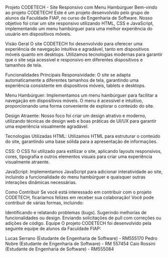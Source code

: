 Projeto CODETECH - Site Responsivo com Menu Hambúrguer
Bem-vindo ao projeto CODETECH! Este é um projeto desenvolvido pelo grupo de alunos da Faculdade FIAP, no curso de Engenharia de Software. Nosso objetivo foi criar um site responsivo utilizando HTML, CSS e JavaScript, implementando um menu hambúrguer para uma melhor experiência do usuário em dispositivos móveis.

Visão Geral
O site CODETECH foi desenvolvido para oferecer uma experiência de navegação intuitiva e agradável, tanto em dispositivos móveis quanto em desktops. Utilizamos tecnologias modernas para garantir que o site seja acessível e responsivo em diferentes dispositivos e tamanhos de tela.

Funcionalidades Principais
Responsividade: O site se adapta automaticamente a diferentes tamanhos de tela, garantindo uma experiência consistente em dispositivos móveis, tablets e desktops.

Menu Hambúrguer: Implementamos um menu hambúrguer para facilitar a navegação em dispositivos móveis. O menu é acessível e intuitivo, proporcionando uma forma conveniente de explorar o conteúdo do site.

Design Atraente: Nosso foco foi criar um design atrativo e moderno, utilizando técnicas de design web e boas práticas de UI/UX para garantir uma experiência visualmente agradável.

Tecnologias Utilizadas
HTML: Utilizamos HTML para estruturar o conteúdo do site, garantindo uma base sólida para a apresentação de informações.

CSS: O CSS foi utilizado para estilizar o site, aplicando layouts responsivos, cores, tipografia e outros elementos visuais para criar uma experiência visualmente atraente.

JavaScript: Implementamos JavaScript para adicionar interatividade ao site, incluindo a funcionalidade do menu hambúrguer e quaisquer outras interações dinâmicas necessárias.

Como Contribuir
Se você está interessado em contribuir com o projeto CODETECH, ficaríamos felizes em receber sua colaboração! Você pode contribuir de várias formas, incluindo:

Identificando e relatando problemas (bugs).
Sugerindo melhorias de funcionalidades ou design.
Enviando solicitações de pull com correções ou adições de código.
Equipe
O projeto CODETECH foi desenvolvido pela seguinte equipe de alunos da Faculdade FIAP:

Lucas Serrano (Estudante de Engenharia de Software) - RM555170
Pedro Nobre (Estudante de Engenharia de Software) - RM 557454
Caio Rossini (Estudante de Engenharia de Software) - RM555084




